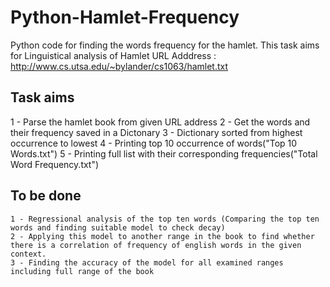 # Python-Hamlet-Frequency
Python code for finding the words frequency for the hamlet. This task aims for Linguistical analysis of Hamlet
URL Adddress : http://www.cs.utsa.edu/~bylander/cs1063/hamlet.txt
## Task aims
 1 - Parse the hamlet book from given URL address
 2 - Get the words and their frequency saved in a Dictonary
 3 - Dictionary sorted from highest occurrence to lowest
 4 - Printing top 10 occurrence of words("Top 10 Words.txt")
 5 - Printing full list with their corresponding frequencies("Total Word Frequency.txt")
 ## To be done
    1 - Regressional analysis of the top ten words (Comparing the top ten words and finding suitable model to check decay)
    2 - Applying this model to another range in the book to find whether there is a correlation of frequency of english words in the given context.
    3 - Finding the accuracy of the model for all examined ranges including full range of the book

